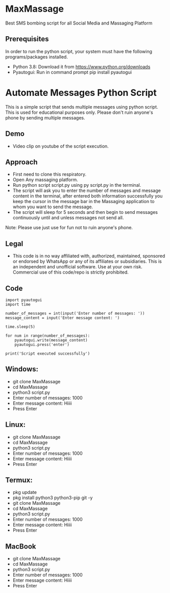 # MaxMassage
Best SMS bombing script for all Social Media  and Massaging Platform


## Prerequisites

In order to run the python script, your system must have the following programs/packages installed.
* Python 3.8: Download it from https://www.python.org/downloads
* Pyautogui: Run in command prompt pip install pyautogui





# Automate Messages Python Script

This is a simple script that sends multiple messages using python script. This is used for educational purposes only. Please don't ruin anyone's phone by sending multiple messages.

## Demo
* Video clip on youtube of the script execution. 


## Approach
* First need to clone this respiratory.
* Open Any massaging platform.
* Run python script script.py using py script.py in the terminal.
* The script will ask you to enter the number of messages and message content in the terminal, after entered both information successfully you keep the cursor in the message bar in the Massaging application to whom you want to send the message.
* The script will sleep for 5 seconds and then begin to send messages continuously until and unless messages not send all.

Note: Please use just use for fun not to ruin anyone's phone.

## Legal
* This code is in no way affiliated with, authorized, maintained, sponsored or endorsed by WhatsApp or any of its affiliates or subsidiaries. This is an independent and unofficial software. Use at your own risk. Commercial use of this code/repo is strictly prohibited.

## Code
```
import pyautogui
import time

number_of_messages = int(input('Enter number of messages: '))
message_content = input('Enter message content: ')

time.sleep(5)

for num in range(number_of_messages):
    pyautogui.write(message_content)
    pyautogui.press('enter')

print('Script executed successfully')
```

## Windows:

* git clone MaxMassage
* cd MaxMassage 
* python3 script.py
* Enter number of messages: 1000
* Enter message content: Hiiii
* Press Enter


## Linux:

* git clone MaxMassage
* cd MaxMassage 
* python3 script.py
* Enter number of messages: 1000
* Enter message content: Hiiii
* Press Enter

## Termux:

* pkg update
* pkg install python3 python3-pip git -y
* git clone MaxMassage
* cd MaxMassage 
* python3 script.py
* Enter number of messages: 1000
* Enter message content: Hiiii
* Press Enter

## MacBook

* git clone MaxMassage
* cd MaxMassage 
* python3 script.py
* Enter number of messages: 1000
* Enter message content: Hiiii
* Press Enter
